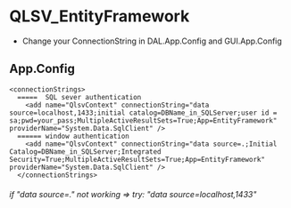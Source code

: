 # QLSV_EntityFramework
* Change your ConnectionString in DAL.App.Config and GUI.App.Config 
## App.Config
``` 
<connectionStrings>
  =====  SQL sever authentication
    <add name="QlsvContext" connectionString="data source=localhost,1433;initial catalog=DBName_in_SQLServer;user id = sa;pwd=your_pass;MultipleActiveResultSets=True;App=EntityFramework" providerName="System.Data.SqlClient" />
  ====== window authentication
    <add name="QlsvContext" connectionString="data source=.;Initial Catalog=DBName_in_SQLServer;Integrated Security=True;MultipleActiveResultSets=True;App=EntityFramework" providerName="System.Data.SqlClient" />
  </connectionStrings> 
```  
 ###### if "data source=." not working => try: "data source=localhost,1433"
